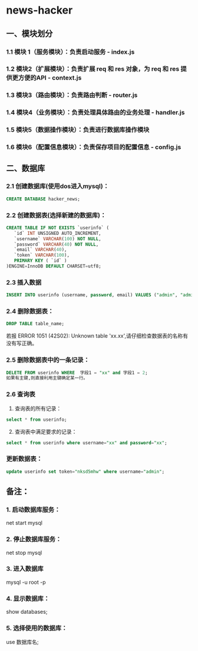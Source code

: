 # news-hacker

## 一、模块划分

### 1.1 模块 1（服务模块）：负责启动服务 - index.js


### 1.2 模块2（扩展模块）：负责扩展 req 和 res 对象，为 req 和 res 提供更方便的API - context.js


### 1.3 模块3（路由模块）：负责路由判断 - router.js


### 1.4 模块4（业务模块）：负责处理具体路由的业务处理 - handler.js


### 1.5 模块5（数据操作模块）：负责进行数据库操作模块


### 1.6 模块6（配置信息模块）：负责保存项目的配置信息 - config.js



## 二、数据库

### 2.1 创建数据库(使用dos进入mysql)：
```sql
CREATE DATABASE hacker_news;
```

### 2.2 创建数据表(选择新建的数据库)：
```sql
CREATE TABLE IF NOT EXISTS `userinfo` (
   `id` INT UNSIGNED AUTO_INCREMENT,
   `username` VARCHAR(100) NOT NULL,
   `password` VARCHAR(40) NOT NULL,
   `email` VARCHAR(40),
   `token` VARCHAR(100),
   PRIMARY KEY ( `id` )
)ENGINE=InnoDB DEFAULT CHARSET=utf8;
```
### 2.3 插入数据
```sql
INSERT INTO userinfo (username, password, email) VALUES ("admin", "admin", "admin@eamil.com");
```
### 2.4 删除数据表：
```sql
DROP TABLE table_name;
```
若报 ERROR 1051 (42S02): Unknown table 'xx.xx',请仔细检查数据表的名称有没有写正确。

### 2.5 删除数据表中的一条记录：
```sql
DELETE FROM userinfo WHERE  字段1 = "xx" and 字段1 = 2;
如果有主键,则直接利用主键确定某一行。
```
### 2.6 查询表

1. 查询表的所有记录：
```sql
select * from userinfo;
```
2. 查询表中满足要求的记录：
```sql
select * from userinfo where username="xx" and password="xx";
```
### 更新数据表：

```sql
update userinfo set token="nksd5mhw" where username="admin";
```
## 备注：

### 1. 启动数据库服务：

net start mysql

### 2. 停止数据库服务：

net stop mysql

### 3. 进入数据库

mysql -u root -p

### 4. 显示数据库：

show databases;

### 5. 选择使用的数据库：

use 数据库名;



